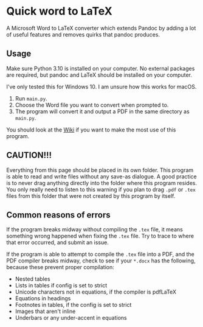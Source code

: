 # Quick word to LaTeX
A Microsoft Word to LaTeX converter which extends Pandoc 
by adding a lot of useful features and removes quirks 
that pandoc produces.

## Usage
Make sure Python 3.10 is installed on your computer.
No external packages are required, but pandoc
and LaTeX should be installed on your computer.

I've only tested this for Windows 10. I am unsure
how this works for macOS.

1. Run `main.py`.
2. Choose the Word file you want to convert when
prompted to.
3. The program will convert it and output
a PDF in the same directory as `main.py`.

You should look at the [Wiki](https://github.com/ICPRplshelp/Quick-word-to-LaTeX-4/wiki)
if you want to make the most use of this program.

## CAUTION!!!
Everything from this page should be placed in its own folder. This program is able to read and write files without any save-as dialogue.
A good practice is to never drag anything directly into the folder where this program resides. You only really need to listen to this warning if you plan to drag `.pdf` or `.tex` files from this folder that were not created by this program by itself. 

## Common reasons of errors
If the program breaks midway without compiling the ``.tex`` file,
it means something wrong happened when fixing the ``.tex`` file.
Try to trace to where that error occurred, and submit an issue.

If the program is able to attempt to compile the ``.tex`` file
into a PDF, and the PDF compiler breaks midway, check to see
if your `*.docx` has the following, because these prevent
proper compilation:

- Nested tables
- Lists in tables if config is set to strict
- Unicode characters not in equations, if the compiler is pdfLaTeX
- Equations in headings
- Footnotes in tables, if the config is set to strict
- Images that aren't inline
- Underbars or any under-accent in equations